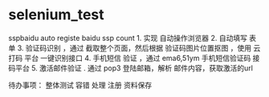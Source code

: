 # selenium_test

sspbaidu   auto registe baidu ssp count
1.
实现  自动操作浏览器
2.
自动填写 表单
3.
验证码识别 ，通过 截取整个页面，然后根据 验证码图片位置抠图 ，使用 云打码 平台 一键识别接口
4.
手机短信 验证 ，通过 ema6,51ym 手机短信验证码 接码平台
5.
激活邮件验证 . 通过  pop3 登陆邮箱，解析 邮件内容，获取激活的url


待办事项：
    整体测试
    容错 处理
    注册 资料保存